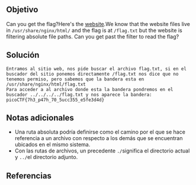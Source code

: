 ## Objetivo
Can you get the flag?Here's the [website](http://saturn.picoctf.net:64403/).We know that the website files live in `/usr/share/nginx/html/` and the flag is at `/flag.txt` but the website is filtering absolute file paths. Can you get past the filter to read the flag?
## Solución
```
Entramos al sitio web, nos pide buscar el archivo flag.txt, si en el buscador del sitio ponemos directamente /flag.txt nos dice que no tenemos permiso, pero sabemos que la bandera esta en /usr/share/nginx/html/flag.txt
Para acceder a al archivo donde esta la bandera pondremos en el buscador ../../../../flag.txt y nos aparece la bandera:
picoCTF{7h3_p47h_70_5ucc355_e5fe3d4d}
```
## Notas adicionales
- Una ruta absoluta podría definirse como el camino por el que se hace referencia a un archivo con respecto a los demás que se encuentran ubicados en el mismo sistema.
- Con las rutas de archivos, un precedente `./`significa el directorio actual y `../`el directorio adjunto.
## Referencias